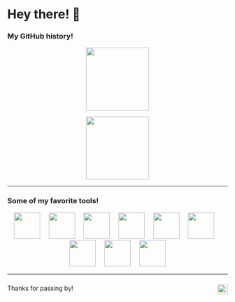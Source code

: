 # Hey there! 👋

### My GitHub history!
<p align="center">
  <picture><img height="144" src="https://github-readme-stats.vercel.app/api?username=lucas-ht&show_icons=true&theme=apprentice&hide=contribs,prs"/></picture>
</p>

<p align="center">
  <picture><img height="144" src="/../snake/snake.svg"/></picture>
</p>

---

### Some of my favorite tools!
<p align="center">
  <picture><img height="60" src="https://cdn.jsdelivr.net/gh/devicons/devicon/icons/vscode/vscode-original.svg"/></picture>
  &nbsp;&nbsp;&nbsp;
  <picture><img height="60" src="https://cdn.jsdelivr.net/gh/devicons/devicon/icons/python/python-original.svg"/></picture>
  &nbsp;&nbsp;&nbsp;
  <picture><img height="60" src="https://cdn.jsdelivr.net/gh/devicons/devicon/icons/c/c-original.svg"/></picture>
  &nbsp;&nbsp;&nbsp;
  <picture><img height="60" src="https://cdn.jsdelivr.net/gh/devicons/devicon/icons/cplusplus/cplusplus-original.svg"/></picture>
  &nbsp;&nbsp;&nbsp;
  <picture><img height="60" src="https://cdn.jsdelivr.net/gh/devicons/devicon/icons/git/git-original.svg"/></picture>
  &nbsp;&nbsp;&nbsp;
  <picture><img height="60" src="https://cdn.jsdelivr.net/gh/devicons/devicon/icons/nextjs/nextjs-original.svg"/></picture>
  &nbsp;&nbsp;&nbsp;
  <picture><img height="60" src="https://cdn.jsdelivr.net/gh/devicons/devicon/icons/react/react-original.svg"/></picture>
  &nbsp;&nbsp;&nbsp;
  <picture><img height="60" src="https://cdn.jsdelivr.net/gh/devicons/devicon/icons/mysql/mysql-original.svg"/></picture>
  &nbsp;&nbsp;&nbsp;
  <picture><img height="60" src="https://cdn.jsdelivr.net/gh/devicons/devicon/icons/apple/apple-original.svg"/></picture>
</p>

---

###
Thanks for passing by! <picture><img height="23" align="right" src="https://komarev.com/ghpvc/?username=lucas-ht&color=blue"/></picture>
